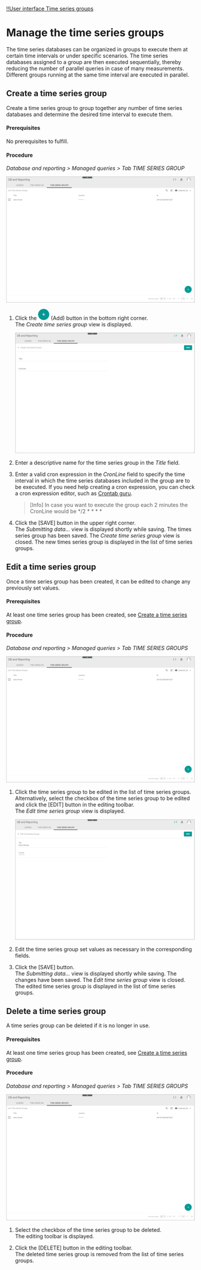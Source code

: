 [!!User interface Time series groups](../UserInterface/01c_TimeSeriesGroups.md)

# Manage the time series groups

The time series databases can be organized in groups to execute them at certain time intervals or under specific scenarios. The time series databases assigned to a group are then executed sequentially, thereby reducing the number of parallel queries in case of many measurements. Different groups running at the same time interval are executed in parallel.  

## Create a time series group

Create a time series group to group together any number of time series databases and determine the desired time interval to execute them.

#### Prerequisites  

No prerequisites to fulfill.

#### Procedure

*Database and reporting > Managed queries > Tab TIME SERIES GROUP*

![List of time series groups](../../Assets/Screenshots/DatabaseAndReporting/ManagedQueries/TimeSeriesGroups/ListTimeSeriesGroups.png "[List of time series groups]")

1. Click the ![Add](../../Assets/Icons/Plus01.png "[Add]") (Add) button in the bottom right corner.   
    The *Create time series group* view is displayed.

    ![Create time series group](../../Assets/Screenshots/DatabaseAndReporting/ManagedQueries/TimeSeriesGroups/CreateTimeSeriesGroup.png "[Create time series group]")

2. Enter a descriptive name for the time series group in the *Title* field.

3. Enter a valid cron expression in the *CronLine* field to specify the time interval in which the time series databases included in the group are to be executed. If you need help creating a cron expression, you can check a cron expression editor, such as [Crontab guru](https://crontab.guru/).
    > [Info] In case you want to execute the group each 2 minutes the CronLine would be */2 * * * *

4. Click the [SAVE] button in the upper right corner.  
    The *Submitting data...* view is displayed shortly while saving. The times series group has been saved. The *Create time series group* view is closed. The new times series group is displayed in the list of time series groups.  



## Edit a time series group

Once a time series group has been created, it can be edited to change any previously set values.

#### Prerequisites  

At least one time series group has been created, see [Create a time series group](#create-a-time-series-group).

#### Procedure

*Database and reporting > Managed queries > Tab TIME SERIES GROUPS*

![List of time series groups](../../Assets/Screenshots/DatabaseAndReporting/ManagedQueries/TimeSeriesGroups/ListTimeSeriesGroups.png "[List of time series groups]")

1. Click the time series group to be edited in the list of time series groups. Alternatively, select the checkbox of the time series group to be edited and click the [EDIT] button in the editing toolbar.  
    The *Edit time series group* view is displayed.

    ![Edit time series group](../../Assets/Screenshots/DatabaseAndReporting/ManagedQueries/TimeSeriesGroups/EditTimeSeriesGroup.png "[Edit time series group]")

2. Edit the time series group set values as necessary in the corresponding fields.

3. Click the [SAVE] button.   
    The *Submitting data...* view is displayed shortly while saving. The changes have been saved. The *Edit time series group* view is closed. The edited time series group is displayed in the list of time series groups. 



## Delete a time series group

A time series group can be deleted if it is no longer in use.

#### Prerequisites

At least one time series group has been created, see [Create a time series group](#create-a-time-series-group).

#### Procedure

*Database and reporting > Managed queries > Tab TIME SERIES GROUPS*

![List of time series groups](../../Assets/Screenshots/DatabaseAndReporting/ManagedQueries/TimeSeriesGroups/ListTimeSeriesGroups.png "[List of time series groups]")

1. Select the checkbox of the time series group to be deleted.   
    The editing toolbar is displayed.

2. Click the [DELETE] button in the editing toolbar.  
    The deleted time series group is removed from the list of time series groups.

[comment]: <> (Julian: Hier kommt keine Bestätigung als Pop-Up Fenster vor, vgl. Time series DB. Wird es noch eingebaut?)